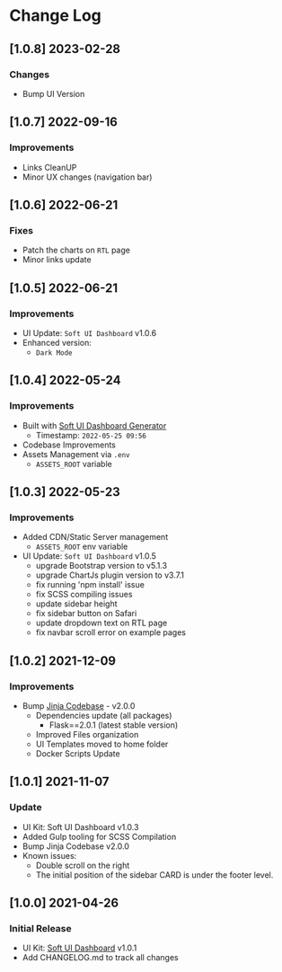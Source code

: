 # Change Log

## [1.0.8] 2023-02-28
### Changes

- Bump UI Version

## [1.0.7] 2022-09-16
### Improvements

- Links CleanUP
- Minor UX changes (navigation bar)

## [1.0.6] 2022-06-21
### Fixes

- Patch the charts on `RTL` page
- Minor links update
  
## [1.0.5] 2022-06-21
### Improvements

- UI Update: `Soft UI Dashboard` v1.0.6
- Enhanced version:
  - `Dark Mode`

## [1.0.4] 2022-05-24
### Improvements

- Built with [Soft UI Dashboard Generator](https://appseed.us/generator/soft-ui-dashboard/)
  - Timestamp: `2022-05-25 09:56`
- Codebase Improvements
- Assets Management via `.env`
  - `ASSETS_ROOT` variable  

## [1.0.3] 2022-05-23
### Improvements

- Added CDN/Static Server management
  - `ASSETS_ROOT` env variable
- UI Update: `Soft UI Dashboard` v1.0.5
  - upgrade Bootstrap version to v5.1.3
  - upgrade ChartJs plugin version to v3.7.1
  - fix running 'npm install' issue
  - fix SCSS compiling issues
  - update sidebar height
  - fix sidebar button on Safari
  - update dropdown text on RTL page
  - fix navbar scroll error on example pages

## [1.0.2] 2021-12-09
### Improvements

- Bump [Jinja Codebase](https://github.com/app-generator/boilerplate-code-jinja) - v2.0.0
  - Dependencies update (all packages)
    - Flask==2.0.1 (latest stable version)
  - Improved Files organization
  - UI Templates moved to home folder
  - Docker Scripts Update

## [1.0.1] 2021-11-07
### Update

- UI Kit: Soft UI Dashboard v1.0.3
- Added Gulp tooling for SCSS Compilation
- Bump Jinja Codebase v2.0.0
- Known issues:
  - Double scroll on the right
  - The initial position of the sidebar CARD is under the footer level.  

## [1.0.0] 2021-04-26
### Initial Release

- UI Kit: [Soft UI Dashboard](https://github.com/creativetimofficial/soft-ui-dashboard) v1.0.1
- Add CHANGELOG.md to track all changes
